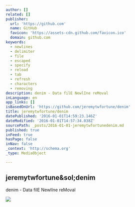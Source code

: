 ```yaml
---
author: []
related: []
publisher:
  url: 'https://github.com'
  name: GitHub
  favicon: 'https://assets-cdn.github.com/favicon.ico'
  domain: github.com
keywords:
  - newlines
  - delimiter
  - file
  - escaped
  - specify
  - reload
  - tab
  - refresh
  - characters
  - removing
description: denim - Data filE NewlIne reMoval
inLanguage: en
app_links: []
isBasedOnUrl: 'https://github.com/jeremytwfortune/denim'
title: jeremytwfortune/denim
datePublished: '2016-01-01T14:59:23.146Z'
dateModified: '2016-01-01T14:57:34.038Z'
sourcePath: _posts/2016-01-01-jeremytwfortunedenim.md
published: true
inFeed: true
hasPage: false
inNav: false
_context: 'http://schema.org'
_type: MediaObject

---
```

<article style=""><h1>jeremytwfortune&amp;sol;denim</h1><p>denim - Data filE NewlIne reMoval</p><img src="https://avatars3.githubusercontent.com/u/4954394?v=3&amp;s=400" /></article>